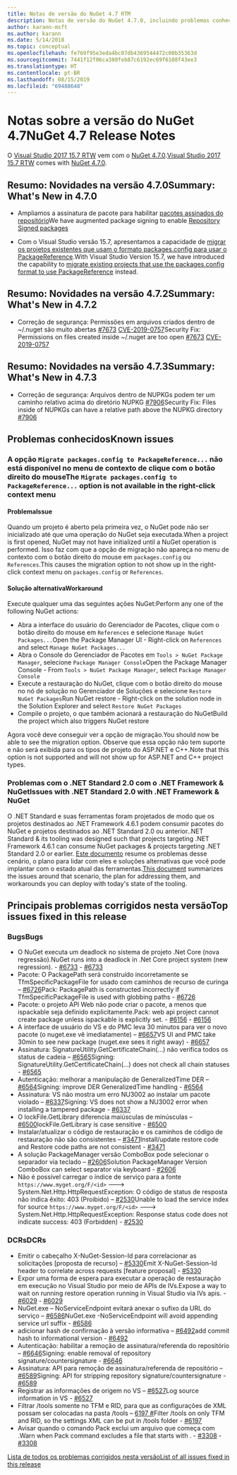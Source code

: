 ```yaml
---
title: Notas de versão do NuGet 4.7 RTM
description: Notas de versão do NuGet 4.7.0, incluindo problemas conhecidos, correções de bugs, funcionalidades adicionadas e DCRs.
author: karann-msft
ms.author: karann
ms.date: 5/14/2018
ms.topic: conceptual
ms.openlocfilehash: fe769f95e3eda4bc07db4369544472c00b35363d
ms.sourcegitcommit: 7441f12f06ca380feb87c6192ec69f6108f43ee3
ms.translationtype: HT
ms.contentlocale: pt-BR
ms.lasthandoff: 08/15/2019
ms.locfileid: "69488648"
---
```

# <a name="nuget-47-release-notes"></a><span data-ttu-id="42455-103">Notas sobre a versão do NuGet 4.7</span><span class="sxs-lookup"><span data-stu-id="42455-103">NuGet 4.7 Release Notes</span></span>

<span data-ttu-id="42455-104">O [Visual Studio 2017 15.7 RTW](https://www.visualstudio.com/news/releasenotes/vs2017-relnotes) vem com o [NuGet 4.7.0](https://dist.nuget.org/win-x86-commandline/v4.7.0/nuget.exe).</span><span class="sxs-lookup"><span data-stu-id="42455-104">[Visual Studio 2017 15.7 RTW](https://www.visualstudio.com/news/releasenotes/vs2017-relnotes) comes with [NuGet 4.7.0](https://dist.nuget.org/win-x86-commandline/v4.7.0/nuget.exe).</span></span>

## <a name="summary-whats-new-in-470"></a><span data-ttu-id="42455-105">Resumo: Novidades na versão 4.7.0</span><span class="sxs-lookup"><span data-stu-id="42455-105">Summary: What's New in 4.7.0</span></span>

* <span data-ttu-id="42455-106">Ampliamos a assinatura de pacote para habilitar [pacotes assinados do repositório](https://github.com/NuGet/Home/wiki/Repository-Signatures)</span><span class="sxs-lookup"><span data-stu-id="42455-106">We have augmented package signing to enable [Repository Signed packages](https://github.com/NuGet/Home/wiki/Repository-Signatures)</span></span>

* <span data-ttu-id="42455-107">Com o Visual Studio versão 15.7, apresentamos a capacidade de [migrar os projetos existentes que usam o formato packages.config para usar o PackageReference](https://docs.microsoft.com/en-us/nuget/consume-packages/migrate-packages-config-to-package-reference).</span><span class="sxs-lookup"><span data-stu-id="42455-107">With Visual Studio Version 15.7, we have introduced the capability to [migrate existing projects that use the packages.config format to use PackageReference](https://docs.microsoft.com/en-us/nuget/consume-packages/migrate-packages-config-to-package-reference) instead.</span></span>

## <a name="summary-whats-new-in-472"></a><span data-ttu-id="42455-108">Resumo: Novidades na versão 4.7.2</span><span class="sxs-lookup"><span data-stu-id="42455-108">Summary: What's New in 4.7.2</span></span>

* <span data-ttu-id="42455-109">Correção de segurança: Permissões em arquivos criados dentro de ~/.nuget são muito abertas [#7673](https://github.com/NuGet/Home/issues/7673) [CVE-2019-0757](https://portal.msrc.microsoft.com/en-us/security-guidance/advisory/CVE-2019-0757)</span><span class="sxs-lookup"><span data-stu-id="42455-109">Security Fix: Permissions on files created inside ~/.nuget are too open [#7673](https://github.com/NuGet/Home/issues/7673) [CVE-2019-0757](https://portal.msrc.microsoft.com/en-us/security-guidance/advisory/CVE-2019-0757)</span></span>

## <a name="summary-whats-new-in-473"></a><span data-ttu-id="42455-110">Resumo: Novidades na versão 4.7.3</span><span class="sxs-lookup"><span data-stu-id="42455-110">Summary: What's New in 4.7.3</span></span>

* <span data-ttu-id="42455-111">Correção de segurança: Arquivos dentro de NUPKGs podem ter um caminho relativo acima do diretório NUPKG [#7906](https://github.com/NuGet/Home/issues/7906)</span><span class="sxs-lookup"><span data-stu-id="42455-111">Security Fix: Files inside of NUPKGs can have a relative path above the NUPKG directory [#7906](https://github.com/NuGet/Home/issues/7906)</span></span>

## <a name="known-issues"></a><span data-ttu-id="42455-112">Problemas conhecidos</span><span class="sxs-lookup"><span data-stu-id="42455-112">Known issues</span></span>

### <a name="the-migrate-packagesconfig-to-packagereference-option-is-not-available-in-the-right-click-context-menu"></a><span data-ttu-id="42455-113">A opção `Migrate packages.config to PackageReference...` não está disponível no menu de contexto de clique com o botão direito do mouse</span><span class="sxs-lookup"><span data-stu-id="42455-113">The `Migrate packages.config to PackageReference...` option is not available in the right-click context menu</span></span>

#### <a name="issue"></a><span data-ttu-id="42455-114">Problema</span><span class="sxs-lookup"><span data-stu-id="42455-114">Issue</span></span>

<span data-ttu-id="42455-115">Quando um projeto é aberto pela primeira vez, o NuGet pode não ser inicializado até que uma operação do NuGet seja executada.</span><span class="sxs-lookup"><span data-stu-id="42455-115">When a project is first opened, NuGet may not have initialized until a NuGet operation is performed.</span></span> <span data-ttu-id="42455-116">Isso faz com que a opção de migração não apareça no menu de contexto com o botão direito do mouse em `packages.config` ou `References`.</span><span class="sxs-lookup"><span data-stu-id="42455-116">This causes the migration option to not show up in the right-click context menu on `packages.config` or `References`.</span></span>

#### <a name="workaround"></a><span data-ttu-id="42455-117">Solução alternativa</span><span class="sxs-lookup"><span data-stu-id="42455-117">Workaround</span></span>

<span data-ttu-id="42455-118">Execute qualquer uma das seguintes ações NuGet:</span><span class="sxs-lookup"><span data-stu-id="42455-118">Perform any one of the following NuGet actions:</span></span>
* <span data-ttu-id="42455-119">Abra a interface do usuário do Gerenciador de Pacotes, clique com o botão direito do mouse em `References` e selecione `Manage NuGet Packages...`</span><span class="sxs-lookup"><span data-stu-id="42455-119">Open the Package Manager UI - Right-click on `References` and select `Manage NuGet Packages...`</span></span>
* <span data-ttu-id="42455-120">Abra o Console do Gerenciador de Pacotes em `Tools > NuGet Package Manager`, selecione `Package Manager Console`</span><span class="sxs-lookup"><span data-stu-id="42455-120">Open the Package Manager Console - From `Tools > NuGet Package Manager`, select `Package Manager Console`</span></span>
* <span data-ttu-id="42455-121">Execute a restauração do NuGet, clique com o botão direito do mouse no nó de solução no Gerenciador de Soluções e selecione `Restore NuGet Packages`</span><span class="sxs-lookup"><span data-stu-id="42455-121">Run NuGet restore - Right-click on the solution node in the Solution Explorer and select `Restore NuGet Packages`</span></span>
* <span data-ttu-id="42455-122">Compile o projeto, o que também acionará a restauração do NuGet</span><span class="sxs-lookup"><span data-stu-id="42455-122">Build the project which also triggers NuGet restore</span></span>

<span data-ttu-id="42455-123">Agora você deve conseguir ver a opção de migração.</span><span class="sxs-lookup"><span data-stu-id="42455-123">You should now be able to see the migration option.</span></span> <span data-ttu-id="42455-124">Observe que essa opção não tem suporte e não será exibida para os tipos de projeto do ASP.NET e C++.</span><span class="sxs-lookup"><span data-stu-id="42455-124">Note that this option is not supported and will not show up for ASP.NET and C++ project types.</span></span>

### <a name="issues-with-net-standard-20-with-net-framework--nuget"></a><span data-ttu-id="42455-125">Problemas com o .NET Standard 2.0 com o .NET Framework & NuGet</span><span class="sxs-lookup"><span data-stu-id="42455-125">Issues with .NET Standard 2.0 with .NET Framework & NuGet</span></span>

<span data-ttu-id="42455-126">O .NET Standard e suas ferramentas foram projetados de modo que os projetos destinados ao .NET Framework 4.6.1 podem consumir pacotes do NuGet e projetos destinados ao .NET Standard 2.0 ou anterior.</span><span class="sxs-lookup"><span data-stu-id="42455-126">.NET Standard & its tooling was designed such that projects targeting .NET Framework 4.6.1 can consume NuGet packages & projects targeting .NET Standard 2.0 or earlier.</span></span> <span data-ttu-id="42455-127">[Este documento](https://github.com/dotnet/standard/issues/481) resume os problemas desse cenário, o plano para lidar com eles e soluções alternativas que você pode implantar com o estado atual das ferramentas.</span><span class="sxs-lookup"><span data-stu-id="42455-127">[This document](https://github.com/dotnet/standard/issues/481) summarizes the issues around that scenario, the plan for addressing them, and workarounds you can deploy with today's state of the tooling.</span></span>

## <a name="top-issues-fixed-in-this-release"></a><span data-ttu-id="42455-128">Principais problemas corrigidos nesta versão</span><span class="sxs-lookup"><span data-stu-id="42455-128">Top issues fixed in this release</span></span>

### <a name="bugs"></a><span data-ttu-id="42455-129">Bugs</span><span class="sxs-lookup"><span data-stu-id="42455-129">Bugs</span></span>

* <span data-ttu-id="42455-130">O NuGet executa um deadlock no sistema de projeto .Net Core (nova regressão).</span><span class="sxs-lookup"><span data-stu-id="42455-130">NuGet runs into a deadlock in .Net Core project system (new regression).</span></span><span data-ttu-id="42455-131"> - [#6733](https://github.com/NuGet/Home/issues/6733)</span><span class="sxs-lookup"><span data-stu-id="42455-131"> - [#6733](https://github.com/NuGet/Home/issues/6733)</span></span>
* <span data-ttu-id="42455-132">Pacote: O PackagePath será construído incorretamente se TfmSpecificPackageFile for usado com caminhos de recurso de curinga – [#6726](https://github.com/NuGet/Home/issues/6726)</span><span class="sxs-lookup"><span data-stu-id="42455-132">Pack: PackagePath is constructed incorrectly if TfmSpecificPackageFile is used with globbing paths - [#6726](https://github.com/NuGet/Home/issues/6726)</span></span>
* <span data-ttu-id="42455-133">Pacote: o projeto API Web não pode criar o pacote, a menos que ispackable seja definido explicitamente.</span><span class="sxs-lookup"><span data-stu-id="42455-133">Pack: web api project cannot create package unless ispackable is explicitly set.</span></span><span data-ttu-id="42455-134"> - [#6156](https://github.com/NuGet/Home/issues/6156)</span><span class="sxs-lookup"><span data-stu-id="42455-134"> - [#6156](https://github.com/NuGet/Home/issues/6156)</span></span>
* <span data-ttu-id="42455-135">A interface de usuário do VS e do PMC leva 30 minutos para ver o novo pacote (o nuget.exe vê imediatamente) – [#6657](https://github.com/NuGet/Home/issues/6657)</span><span class="sxs-lookup"><span data-stu-id="42455-135">VS UI and PMC take 30min to see new package (nuget.exe sees it right away) - [#6657](https://github.com/NuGet/Home/issues/6657)</span></span>
* <span data-ttu-id="42455-136">Assinatura:  SignatureUtility.GetCertificateChain(...) não verifica todos os status de cadeia – [#6565](https://github.com/NuGet/Home/issues/6565)</span><span class="sxs-lookup"><span data-stu-id="42455-136">Signing:  SignatureUtility.GetCertificateChain(...) does not check all chain statuses - [#6565](https://github.com/NuGet/Home/issues/6565)</span></span>
* <span data-ttu-id="42455-137">Autenticação: melhorar a manipulação de GeneralizedTime DER – [#6564](https://github.com/NuGet/Home/issues/6564)</span><span class="sxs-lookup"><span data-stu-id="42455-137">Signing:  improve DER GeneralizedTime handling - [#6564](https://github.com/NuGet/Home/issues/6564)</span></span>
* <span data-ttu-id="42455-138">Assinatura: VS não mostra um erro NU3002 ao instalar um pacote violado – [#6337](https://github.com/NuGet/Home/issues/6337)</span><span class="sxs-lookup"><span data-stu-id="42455-138">Signing: VS does not show a NU3002 error when installing a tampered package - [#6337](https://github.com/NuGet/Home/issues/6337)</span></span>
* <span data-ttu-id="42455-139">O lockFile.GetLibrary diferencia maiúsculas de minúsculas – [#6500](https://github.com/NuGet/Home/issues/6500)</span><span class="sxs-lookup"><span data-stu-id="42455-139">lockFile.GetLibrary is case sensitive - [#6500](https://github.com/NuGet/Home/issues/6500)</span></span>
* <span data-ttu-id="42455-140">Instalar/atualizar o código de restauração e os caminhos de código de restauração não são consistentes – [#3471](https://github.com/NuGet/Home/issues/3471)</span><span class="sxs-lookup"><span data-stu-id="42455-140">Install/update restore code and Restore code paths are not consistent - [#3471](https://github.com/NuGet/Home/issues/3471)</span></span>
* <span data-ttu-id="42455-141">A solução PackageManager versão ComboBox pode selecionar o separador via teclado – [#2606](https://github.com/NuGet/Home/issues/2606)</span><span class="sxs-lookup"><span data-stu-id="42455-141">Solution PackageManager Version ComboBox can select separator via keyboard - [#2606](https://github.com/NuGet/Home/issues/2606)</span></span>
* <span data-ttu-id="42455-142">Não é possível carregar o índice de serviço para a fonte `https://www.myget.org/F/<id>` ---> System.Net.Http.HttpRequestException: O código de status de resposta não indica êxito: 403 (Proibido) – [#2530](https://github.com/NuGet/Home/issues/2530)</span><span class="sxs-lookup"><span data-stu-id="42455-142">Unable to load the service index for source `https://www.myget.org/F/<id>` ---> System.Net.Http.HttpRequestException: Response status code does not indicate success: 403 (Forbidden) - [#2530](https://github.com/NuGet/Home/issues/2530)</span></span>

### <a name="dcrs"></a><span data-ttu-id="42455-143">DCRs</span><span class="sxs-lookup"><span data-stu-id="42455-143">DCRs</span></span>

* <span data-ttu-id="42455-144">Emitir o cabeçalho X-NuGet-Session-Id para correlacionar as solicitações [proposta de recurso] – [#5330](https://github.com/NuGet/Home/issues/5330)</span><span class="sxs-lookup"><span data-stu-id="42455-144">Emit X-NuGet-Session-Id header to correlate across requests [feature proposal] - [#5330](https://github.com/NuGet/Home/issues/5330)</span></span>
* <span data-ttu-id="42455-145">Expor uma forma de espera para executar a operação de restauração em execução no Visual Studio por meio de APIs de IVs.</span><span class="sxs-lookup"><span data-stu-id="42455-145">Expose a way to wait on running restore operation running in Visual Studio via IVs apis.</span></span><span data-ttu-id="42455-146"> - [#6029](https://github.com/NuGet/Home/issues/6029)</span><span class="sxs-lookup"><span data-stu-id="42455-146"> - [#6029](https://github.com/NuGet/Home/issues/6029)</span></span>
* <span data-ttu-id="42455-147">NuGet.exe – NoServiceEndpoint evitará anexar o sufixo da URL do serviço – [#6586](https://github.com/NuGet/Home/issues/6586)</span><span class="sxs-lookup"><span data-stu-id="42455-147">NuGet.exe -NoServiceEndpoint will avoid appending service url suffix - [#6586](https://github.com/NuGet/Home/issues/6586)</span></span>
* <span data-ttu-id="42455-148">adicionar hash de confirmação à versão informativa – [#6492](https://github.com/NuGet/Home/issues/6492)</span><span class="sxs-lookup"><span data-stu-id="42455-148">add commit hash to informational version - [#6492](https://github.com/NuGet/Home/issues/6492)</span></span>
* <span data-ttu-id="42455-149">Autenticação: habilitar a remoção de assinatura/referenda do repositório – [#6646](https://github.com/NuGet/Home/issues/6646)</span><span class="sxs-lookup"><span data-stu-id="42455-149">Signing:  enable removal of repository signature/countersignature - [#6646](https://github.com/NuGet/Home/issues/6646)</span></span>
* <span data-ttu-id="42455-150">Assinatura:  API para remoção de assinatura/referenda de repositório – [#6589](https://github.com/NuGet/Home/issues/6589)</span><span class="sxs-lookup"><span data-stu-id="42455-150">Signing:  API for stripping repository signature/countersignature - [#6589](https://github.com/NuGet/Home/issues/6589)</span></span>
* <span data-ttu-id="42455-151">Registrar as informações de origem no VS – [#6527](https://github.com/NuGet/Home/issues/6527)</span><span class="sxs-lookup"><span data-stu-id="42455-151">Log source information in VS - [#6527](https://github.com/NuGet/Home/issues/6527)</span></span>
* <span data-ttu-id="42455-152">Filtrar /tools somente no TFM e RID, para que as configurações de XML possam ser colocadas na pasta /tools – [6197 #](https://github.com/NuGet/Home/issues/6197)</span><span class="sxs-lookup"><span data-stu-id="42455-152">Filter /tools on only TFM and RID, so the settings XML can be put in /tools folder - [#6197](https://github.com/NuGet/Home/issues/6197)</span></span>
* <span data-ttu-id="42455-153">Avisar quando o comando Pack exclui um arquivo que começa com .</span><span class="sxs-lookup"><span data-stu-id="42455-153">Warn when Pack command excludes a file that starts with .</span></span><span data-ttu-id="42455-154">  - [#3308](https://github.com/NuGet/Home/issues/3308)</span><span class="sxs-lookup"><span data-stu-id="42455-154">  - [#3308](https://github.com/NuGet/Home/issues/3308)</span></span>

[<span data-ttu-id="42455-155">Lista de todos os problemas corrigidos nesta versão</span><span class="sxs-lookup"><span data-stu-id="42455-155">List of all issues fixed in this release</span></span>](https://github.com/NuGet/Home/issues?q=is%3Aissue+is%3Aclosed+milestone%3A%224.7")
